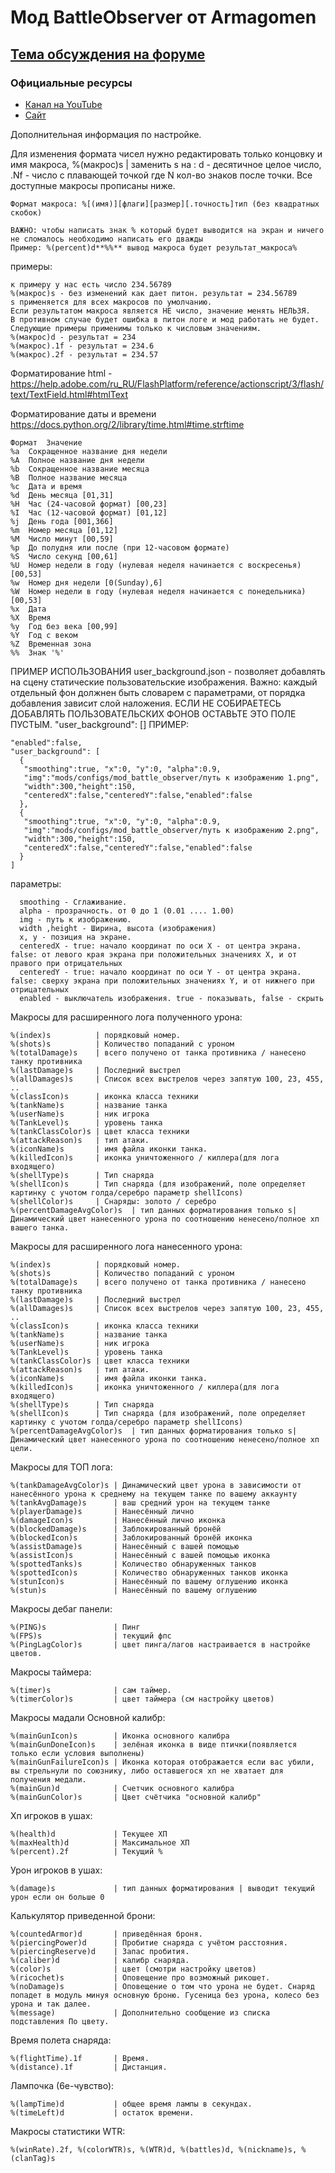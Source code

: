 # Мод BattleObserver от Armagomen #
## [Тема обсуждения на форуме](http://forum.worldoftanks.ru/index.php?/topic/1385404-1500-battle-observer-1210-06052019/) ##

### Официальные ресурсы ###

* [Канал на YouTube](https://www.youtube.com/channel/UCIksyJfDn5bOoig4iO7BKEA)
* [Сайт](http://armagomen.bb-t.ru/load/panel_scheta_team_hp/panel_scheta_ot_armagomen/9-1-0-1)

Дополнительная информация по настройке.

Для изменения формата чисел нужно редактировать только концовку и имя макроса, %(макрос)s | заменить s на : d - десятичное целое число, .Nf - число с плавающей точкой где N кол-во знаков после точки.
Все доступные макросы прописаны ниже.

```Формат макроса: %[(имя)][флаги][размер][.точность]тип (без квадратных скобок)```

```
ВАЖНО: чтобы написать знак % который будет выводится на экран и ничего не сломалось необходимо написать его дважды
Пример: %(percent)d**%%** вывод макроса будет результат_макроса%
```

примеры:
```
к примеру у нас есть число 234.56789
%(макрос)s - без изменений как дает питон. результат = 234.56789
s применяется для всех макросов по умолчанию.
Если результатом макроса является НЕ число, значение менять НЕЛЬЗЯ.
В противном случае будет ошибка в питон логе и мод работать не будет.
Следующие примеры применимы только к числовым значениям.
%(макрос)d - результат = 234
%(макрос).1f - результат = 234.6
%(макрос).2f - результат = 234.57
```

Форматирование html - https://help.adobe.com/ru_RU/FlashPlatform/reference/actionscript/3/flash/text/TextField.html#htmlText

Форматирование даты и времени https://docs.python.org/2/library/time.html#time.strftime
```
Формат	Значение
%a	Сокращенное название дня недели
%A	Полное название дня недели
%b	Сокращенное название месяца
%B	Полное название месяца
%c	Дата и время
%d	День месяца [01,31]
%H	Час (24-часовой формат) [00,23]
%I	Час (12-часовой формат) [01,12]
%j	День года [001,366]
%m	Номер месяца [01,12]
%M	Число минут [00,59]
%p	До полудня или после (при 12-часовом формате)
%S	Число секунд [00,61]
%U	Номер недели в году (нулевая неделя начинается с воскресенья) [00,53]
%w	Номер дня недели [0(Sunday),6]
%W	Номер недели в году (нулевая неделя начинается с понедельника) [00,53]
%x	Дата
%X	Время
%y	Год без века [00,99]
%Y	Год с веком
%Z	Временная зона
%%	Знак '%'
```
ПРИМЕР ИСПОЛЬЗОВАНИЯ user_background.json - позволяет добавлять на сцену статические пользовательские изображения.
Важно: каждый отдельный фон должнен быть словарем c параметрами, от порядка добавления зависит слой наложения.
ЕСЛИ НЕ СОБИРАЕТЕСЬ ДОБАВЛЯТЬ ПОЛЬЗОВАТЕЛЬСКИХ ФОНОВ ОСТАВЬТЕ ЭТО ПОЛЕ ПУСТЫМ. "user_background": []
ПРИМЕР:

````
"enabled":false,
"user_background": [
  {
   "smoothing":true, "x":0, "y":0, "alpha":0.9,
   "img":"mods/configs/mod_battle_observer/путь к изображению 1.png",
   "width":300,"height":150,
   "centeredX":false,"centeredY":false,"enabled":false
  },
  {
   "smoothing":true, "x":0, "y":0, "alpha":0.9,
   "img":"mods/configs/mod_battle_observer/путь к изображению 2.png",
   "width":300,"height":150,
   "centeredX":false,"centeredY":false,"enabled":false
  }
]
````
параметры: 
````
  smoothing - Сглаживание.
  alpha - прозрачность. от 0 до 1 (0.01 .... 1.00)
  img - путь к изображению.
  width ,height - Ширина, высота (изображения)
  x, y - позиция на экране.
  centeredX - true: начало координат по оси X - от центра экрана. false: от левого края экрана при положительных значениях X, и от правого при отрицательных
  centeredY - true: начало координат по оси Y - от центра экрана. false: сверху экрана при положительных значениях Y, и от нижнего при отрицательных
  enabled - выключатель изображения. true - показывать, false - скрыть
````

Макросы для расширенного лога полученного урона:
````
%(index)s          | порядковый номер.
%(shots)s          | Количество попаданий с уроном
%(totalDamage)s    | всего получено от танка противника / нанесено танку противника
%(lastDamage)s     | Последний выстрел
%(allDamages)s     | Список всех выстрелов через запятую 100, 23, 455, ..
%(classIcon)s      | иконка класса техники
%(tankName)s       | название танка
%(userName)s       | ник игрока
%(TankLevel)s      | уровень танка
%(tankClassColor)s | цвет класса техники
%(attackReason)s   | тип атаки.
%(iconName)s       | имя файла иконки танка.
%(killedIcon)s     | иконка уничтоженного / киллера(для лога входящего)
%(shellType)s      | Тип снаряда
%(shellIcon)s      | Тип снаряда (для изображений, поле определяет картинку с учотом голда/серебро параметр shellIcons)
%(shellColor)s     | Снаряды: золото / серебро
%(percentDamageAvgColor)s  | тип данных форматирования только s| Динамический цвет нанесенного урона по соотношению ненесено/полное хп вашего танка.
````
Макросы для расширенного лога нанесенного урона:
````
%(index)s          | порядковый номер.
%(shots)s          | Количество попаданий с уроном
%(totalDamage)s    | всего получено от танка противника / нанесено танку противника
%(lastDamage)s     | Последний выстрел
%(allDamages)s     | Список всех выстрелов через запятую 100, 23, 455, ..
%(classIcon)s      | иконка класса техники
%(tankName)s       | название танка
%(userName)s       | ник игрока
%(TankLevel)s      | уровень танка
%(tankClassColor)s | цвет класса техники
%(attackReason)s   | тип атаки.
%(iconName)s       | имя файла иконки танка.
%(killedIcon)s     | иконка уничтоженного / киллера(для лога входящего)
%(shellType)s      | Тип снаряда
%(shellIcon)s      | Тип снаряда (для изображений, поле определяет картинку с учотом голда/серебро параметр shellIcons)
%(percentDamageAvgColor)s  | тип данных форматирования только s| Динамический цвет нанесенного урона по соотношению ненесено/полное хп цели.
````
Макросы для ТОП лога:
````
%(tankDamageAvgColor)s | Динамический цвет урона в зависимости от нанесённого урона к среднему на текущем танке по вашему аккаунту
%(tankAvgDamage)s      | ваш средний урон на текущем танке
%(playerDamage)s       | Нанесённый лично
%(damageIcon)s         | Нанесённый лично иконка
%(blockedDamage)s      | Заблокированный бронёй
%(blockedIcon)s        | Заблокированный бронёй иконка
%(assistDamage)s       | Нанесённый с вашей помощью
%(assistIcon)s         | Нанесённый с вашей помощью иконка
%(spottedTanks)s       | Количество обнаруженных танков
%(spottedIcon)s        | Количество обнаруженных танков иконка
%(stunIcon)s           | Нанесённый по вашему оглушению иконка
%(stun)s               | Нанесённый по вашему оглушению
````
Макросы дебаг панели:
````
%(PING)s               | Пинг
%(FPS)s                | текущий фпс
%(PingLagColor)s       | цвет пинга/лагов настраивается в настройке цветов.
````
Макросы таймера:
````
%(timer)s              | сам таймер.
%(timerColor)s         | цвет таймера (см настройку цветов)
````
Макросы мадали Основной калибр:
````
%(mainGunIcon)s        | Иконка основного калибра
%(mainGunDoneIcon)s    | зелёная иконка в виде птички(появляется только если условия выполнены)
%(mainGunFailureIcon)s | Иконка которая отображается если вас убили, вы стрельнули по союзнику, либо оставшегося хп не хватает для получения медали.
%(mainGun)d            | Счетчик основного калибра
%(mainGunColor)s       | Цвет счётчика "основной калибр"
````
Хп игроков в ушах:
````
%(health)d             | Текущее ХП
%(maxHealth)d          | Максимальное ХП
%(percent).2f          | Текущий %
````
Урон игроков в ушах:
````
%(damage)s             | тип данных форматирования | выводит текущий урон если он больше 0
````
Калькулятор приведенной брони:
````
%(countedArmor)d       | приведённая броня.
%(piercingPower)d      | Пробитие снаряда с учётом расстояния.
%(piercingReserve)d    | Запас пробития.
%(caliber)d            | калибр снаряда.
%(color)s              | цвет (смотри настройку цветов)
%(ricochet)s           | Оповещение про возможный рикошет.
%(noDamage)s           | Оповещение о том что урона не будет. Снаряд попадет в модуль минуя основную броню. Гусеница без урона, колесо без урона и так далее.
%(message)             | Дополнительно сообщение из списка подставления По цвету.
````
Время полета снаряда:
````
%(flightTime).1f       | Время.
%(distance).1f         | Дистанция.
````
Лампочка (6е-чувство):
````
%(lampTime)d           | общее время лампы в секундах.
%(timeLeft)d           | остаток времени.
````

Макросы статистики WTR:
````
%(winRate).2f, %(colorWTR)s, %(WTR)d, %(battles)d, %(nickname)s, %(clanTag)s
````